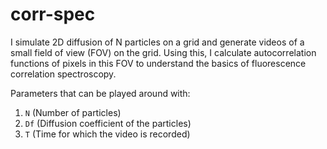# corr-spec
I simulate 2D diffusion of N particles on a grid and generate videos of a small field of view (FOV) on the grid. 
Using this, I calculate autocorrelation functions of pixels in this FOV to understand the basics of fluorescence correlation spectroscopy.

Parameters that can be played around with:

1. `N` (Number of particles)
2. `Df` (Diffusion coefficient of the particles)
3. `T` (Time for which the video is recorded)
